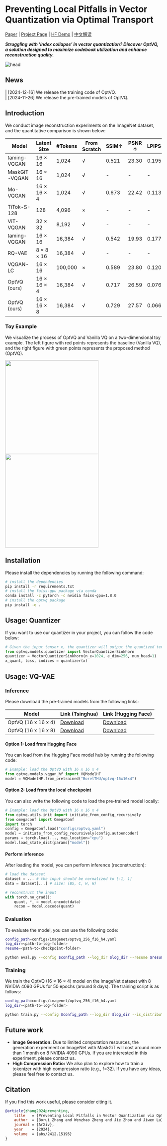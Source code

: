 # Preventing Local Pitfalls in Vector Quantization via Optimal Transport 

[Paper](https://arxiv.org/abs/2412.15195) 
| [Project Page](https://boruizhang.site/OptVQ/) 
| [HF Demo](https://huggingface.co/spaces/BorelTHU/OptVQ)
| [中文解读](https://zhuanlan.zhihu.com/p/12811862624)

***Struggling with 'index collapse' in vector quantization? Discover OptVQ, a solution designed to maximize codebook utilization and enhance reconstruction quality.***

![head](assets/head.png)

## News

| [2024-12-16] We release the training code of OptVQ.  
| [2024-11-26] We release the pre-trained models of OptVQ.

## Introduction

We conduct image reconstruction experiments on the ImageNet dataset, and the quantitative comparison is shown below:

| Model | Latent Size | #Tokens | From Scratch | SSIM↑ | PSNR ↑ | LPIPS↓ | rFID↓ |
| - | - | - | - | - | - | - | - |
| taming-VQGAN | 16 × 16 | 1,024 | √ | 0.521 | 23.30 | 0.195 | 6.25 |
| MaskGiT-VQGAN | 16 × 16 | 1,024 | √ | - | - | - | 2.28 |
| Mo-VQGAN | 16 × 16 × 4 | 1,024 | √ | 0.673 | 22.42 | 0.113 | 1.12 |
| TiTok-S-128 | 128 | 4,096 | × | - | - | - | 1.71 |
| ViT-VQGAN | 32 × 32 | 8,192 | √ | - | - | - | 1.28 |
| taming-VQGAN | 16 × 16 | 16,384 | √ | 0.542 | 19.93 | 0.177 | 3.64 |
| RQ-VAE | 8 × 8 × 16 | 16,384 | √ | - | - | - | 1.83 |
| VQGAN-LC | 16 × 16 | 100,000 | × | 0.589 | 23.80 | 0.120 | 2.62 |
| OptVQ (ours) | 16 × 16 × 4 | 16,384 | √ | 0.717 | 26.59 | 0.076 | 1.00 |
| OptVQ (ours) | 16 × 16 × 8 | 16,384 | √ | 0.729 | 27.57 | 0.066 | 0.91 |

### Toy Example

We visualize the process of OptVQ and Vanilla VQ on a two-dimensional toy example.
The left figure with red points represents the baseline (Vanilla VQ), and the right figure with green points represents the proposed method (OptVQ).
<p float="left">
  <img src="assets/base.gif" width="300" />
  <img src="assets/sink.gif" width="300" />
</p>

## Installation

Please install the dependencies by running the following command:
```bash
# install the dependencies
pip install -r requirements.txt
# install the faiss-gpu package via conda
conda install -c pytorch -c nvidia faiss-gpu=1.8.0
# install the optvq package
pip install -e .
```

## Usage: Quantizer

If you want to use our quantizer in your project, you can follow the code below:
```python
# Given the input tensor x, the quantizer will output the quantized tensor x_quant, the loss, and the indices.
from optvq.models.quantizer import VectorQuantizerSinkhorn
quantizer = VectorQuantizerSinkhorn(n_e=1024, e_dim=256, num_head=1)
x_quant, loss, indices = quantizer(x)
```

## Usage: VQ-VAE

### Inference

Please download the pre-trained models from the following links:

| Model | Link (Tsinghua) | Link (Hugging Face) |
| - | - | - |
| OptVQ (16 x 16 x 4) | [Download](https://cloud.tsinghua.edu.cn/d/91befd96f06a4a83bb03/) | [Download](https://huggingface.co/BorelTHU/optvq-16x16x4) |
| OptVQ (16 x 16 x 8) | [Download](https://cloud.tsinghua.edu.cn/d/309a55529e1f4f42a8d2/) | [Download](https://huggingface.co/BorelTHU/optvq-16x16x8) |

#### Option 1: Load from Hugging Face

You can load from the Hugging Face model hub by running the following code:
```python
# Example: load the OptVQ with 16 x 16 x 4
from optvq.models.vqgan_hf import VQModelHF
model = VQModelHF.from_pretrained("BorelTHU/optvq-16x16x4")
```

#### Option 2: Load from the local checkpoint

You can also write the following code to load the pre-trained model locally:
```python
# Example: load the OptVQ with 16 x 16 x 4
from optvq.utils.init import initiate_from_config_recursively
from omegaconf import OmegaConf
import torch
config = OmegaConf.load("configs/optvq.yaml")
model = initiate_from_config_recursively(config.autoencoder)
params = torch.load(..., map_location="cpu")
model.load_state_dict(params["model"])
```

#### Perform inference

After loading the model, you can perform inference (reconstruction):

```python
# load the dataset
dataset = ... # the input should be normalized to [-1, 1]
data = dataset[...] # size: (BS, C, H, W)

# reconstruct the input
with torch.no_grad():
    quant, *_ = model.encode(data)
    recon = model.decode(quant)
```

### Evaluation

To evaluate the model, you can use the following code:
```bash
config_path=configs/imagenet/optvq_256_f16_h4.yaml
log_dir=<path-to-log-folder>
resume=<path-to-checkpoint-folder>

python eval.py --config $config_path --log_dir $log_dir --resume $resume --is_distributed
```

### Training

We train the OptVQ (16 × 16 × 4) model on the ImageNet dataset with 8 NVIDIA 4090 GPUs for 50 epochs (around 8 days).
The training script is as follows:
```bash
config_path=configs/imagenet/optvq_256_f16_h4.yaml
log_dir=<path-to-log-folder>

python train.py --config $config_path --log_dir $log_dir --is_distributed --lr 2e-6
```

## Future work

- **Image Generation:** Due to limited computation resources, the generation experiment on ImageNet with MaskGiT will cost around more than 1 month on 8 NVIDIA 4090 GPUs. If you are interested in this experiment, please contact us.
- **High Compression Ratio:** We also plan to explore how to train a tokenizer with high compression ratio (e.g., f=32). If you have any ideas, please feel free to contact us. 

## Citation

If you find this work useful, please consider citing it.

```bibtex
@article{zhang2024preventing,
    title   = {Preventing Local Pitfalls in Vector Quantization via Optimal Transport},
    author  = {Borui Zhang and Wenzhao Zheng and Jie Zhou and Jiwen Lu},
    journal = {ArXiv},
    year    = {2024},
    volume  = {abs/2412.15195}
}
```
